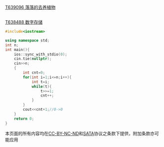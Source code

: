 [T639096 落落的去养植物](https://www.luogu.com.cn/problem/T639096?contestId=271047)

```cpp
```
[T638488 数字存储](https://www.luogu.com.cn/problem/T638488?contestId=271047)

```cpp
#include<iostream>

using namespace std;
int n;
int main(){
	ios::sync_with_stdio(0);
	cin.tie(nullptr);
	cin>>n;
	{
		int cnt=0;
		for(int i=1;i<=n;i++){
			int t=i;
			while(t){
				t>>=1;
				cnt++;
			}
		}
		cout<<cnt+1;//0->0
	}
	return 0;
}
```
本页面的所有内容均在[CC-BY-NC-ND](https://creativecommons.org/licenses/by-nc-nd/4.0/)和[SATA](https://github.com/zTrix/sata-license)协议之条款下提供，附加条款亦可能应用